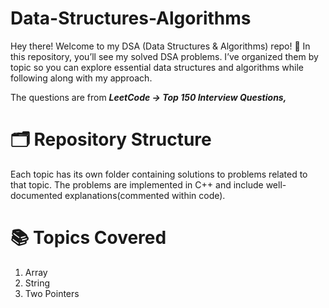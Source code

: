 # Data-Structures-Algorithms

Hey there! Welcome to my DSA (Data Structures & Algorithms) repo! 🚀 In this repository, you’ll see my solved DSA problems. I’ve organized them by topic so you can explore essential data structures and algorithms while following along with my approach.

The questions are from _**LeetCode → Top 150 Interview Questions,**_

# 🗂 Repository Structure

Each topic has its own folder containing solutions to problems related to that topic. The problems are implemented in C++ and include well-documented explanations(commented within code).

# 📚 Topics Covered

1. Array
2. String
3. Two Pointers
